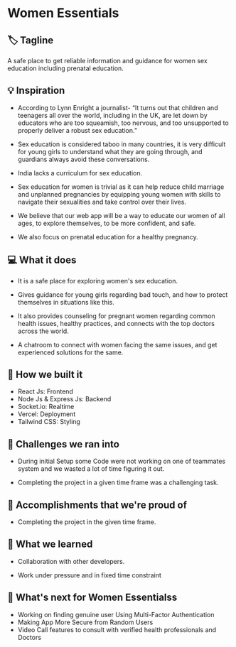 # Women Essentials

## 🏷 Tagline

A safe place to get reliable information and guidance for women sex education including prenatal education.

## 💡 Inspiration

- According to Lynn Enright a journalist- “It turns out that children and teenagers all over the world, including in the UK, are let down by educators who are too squeamish, too nervous, and too unsupported to properly deliver a robust sex education.”

- Sex education is considered taboo in many countries, it is very difficult for young girls to understand what they are going through, and guardians always avoid these conversations.

- India lacks a curriculum for sex education.

- Sex education for women is trivial as it can help reduce child marriage and unplanned pregnancies by equipping young women with skills to navigate their sexualities and take control over their lives.

- We believe that our web app will be a way to educate our women of all ages, to explore themselves, to be more confident, and safe.

- We also focus on prenatal education for a healthy pregnancy.

## 💻 What it does

- It is a safe place for exploring women's sex education.

- Gives guidance for young girls regarding bad touch, and how to protect themselves in situations like this.

- It also provides counseling for pregnant women regarding common health issues, healthy practices, and connects with the top doctors across the world.

- A chatroom to connect with women facing the same issues, and get experienced solutions for the same.

## 🔨 How we built it

- React Js: Frontend
- Node Js & Express Js: Backend
- Socket.io: Realtime
- Vercel: Deployment
- Tailwind CSS: Styling

## 🧠 Challenges we ran into

- During initial Setup some Code were not working on one of teammates system and we wasted a lot of time figuring it out.

- Completing the project in a given time frame was a challenging task.

## 🏅 Accomplishments that we're proud of

- Completing the project in the given time frame.

## 📖 What we learned

- Collaboration with other developers.

- Work under pressure and in fixed time constraint


## 🚀 What's next for Women Essentialss

- Working on finding genuine user Using Multi-Factor Authentication
- Making App More Secure from Random Users
- Video Call features to consult with verified health professionals and Doctors
